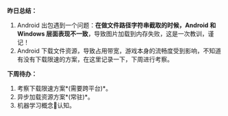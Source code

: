 **昨日总结：**
1. Android 出包遇到一个问题：**在做文件路径字符串截取的时候，Android 和 Windows 层面表现不一致**，导致图片加载到内存失败，这是一次教训，谨记！
2. Android 下载文件资源，导致占用带宽，游戏本身的流畅度受到影响，不知道有没有下载限速的方案，在这里记录一下，下周进行考察。

**下周待办：**
1. 考察下载限速方案*(需要跨平台)*。
2. 异步加载资源方案*(常驻)*。
3. 机器学习概念认知。
